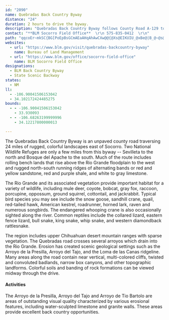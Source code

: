 ```yaml
---
id: "2090"
name: Quebradas Back Country Byway
distance: "24"
duration: 2 hours to drive the byway.
description: "Quebradas Back Country Byway follows County Road A-129 to US-380, passing through two wildlife refuges."
contact: "**BLM Socorro Field Office**  \r\n 575-835-0412  \r\n"
path: "qqcoEr~mkSC{BG[PoEpBsGCmAEaAHqAhAwCXw@@{@Xs@EIKUIU_@xBe@|B_@~@s@f@kIRmTJgHs@sK}AgP{GqDSsHg@eJ_Ay@g@yIaEwBGC]G{@IcA[?_@aAq@gBQwA_@eDAgAEwBGkFEoDe@yAg@Si@}@]}DIcAIcRAIs@eETaFhHsAL[LYBcGtCaGrGoDlGiB`CgAtBk@vEKlHOl@UdBwAx@s@lAcALGb@MlAmABmAlEgR^gFTyYd@mFMeEe@oDgA}B{F_IeAmCm@wFGaKJwFXaEt@mLt@kLr@w]d@kUZwA~E}KhEwQTiCByDKgAT_IcAqLME_FyGeAeEcAmBiEk@uAo@oJ}Ju@wCWkDmCqFy@yCs@}Fk@uOPkLa@kOGw@EcM`@}PDoARaJVwJRmEa@kHgAqHIiCI_Df@]pJgH~CwFjC}DfEaEjFqAlDi@~Cs@tC}CzDwClDyApBiCz@_Cn@m@eB}C{@aCqAqDMgAUgBZiC^q@TOj`@eAvZw@~AUrK?vLp@zIEtJ{AzEd@zBj@zADnJiBtL}BvB?~AZlC|AbKnDlCd@lD?`A[pC_AxDkDvAcDbCiIv@wAvCmBtD?~CXhMl@vR?hNaA`Ew@~M_FvFwAzCQhH`@jBHdRpDdIT~AOhFg@FOZ?HOhGk@fBDhHzA~HVnXxOdQnIlEv@lDa@TqMCkI[cDgAqFQ}Bx@K~C|Ad@EPgAm@wBmAyBM{@z@u@V?xA}@rB}BQgBeDmGASK{BVu@bAwAvBmA~D_FbB?rCt@pIYdI[lAZzS[^TzMzPLO|G}@jH_AlBDh@p@pKn[t@lAvAj@hDDzCg@bCq@zA_AhEmGtA}AzAaAlAIlF[hAa@l@i@t@iBTyC`@eA~CgFhEeJHM|@sAhAk@hDq@t@u@~@cCh@a@tC{@hDqAlCOfAXP`@pAH~DtBpBpAlAZpB[vDsBbJqADOX?zDwBrFg@pGgBhD?pBj@hRtJlC?hC{@hF}HfAq@hFwBpBKdAj@fHvGrAv@lEpAbCDdBUfBq@nDaCf@[hIyC~ADbGlBlDBnZ{AhE}APDzDaB~Cg@`Oo@lHJlCa@b@a@VeAMoCm@e@wCeFCq@_@Ek@kBSm@iAwGQqFLmA`EqH~@{D?sBWeDgAqFiAoDcBsDiDsHwAsBc@a@i@e@{Co@gAg@eBaBmBgAqAIMk@_A{@mGuIc@mCPmBf@}Az@kA~AaAvJiCvAsB~CsB~YuVp@Q^eAdS{Oz@kAlAuIt@sCvAkBfDmEhCiD^aAVcCp@wBbBiCvBmBbAaB~@_CpAmHv@aBpDsMv@aAbAo@zDeDbLgG^u@rBa@tF_DdBOLe@tHaFzCyDhDyGtAyDlAwFz@wBhAgBZQhFqC@AvBsBbFyNdBeFpFgHdBaF~DeRzFoe@T}BMaFcBeK?gAz@eG"
websites:
  - url: "https://www.blm.gov/visit/quebradas-backcountry-byway"
    name: Bureau of Land Management
  - url: "https://www.blm.gov/office/socorro-field-office"
    name: BLM Socorro Field Office
designations:
  - BLM Back Country Byway
  - State Scenic Backway
states:
  - NM
ll:
  - -106.90041506153042
  - 34.102172424485275
bounds:
  - - -106.90041506153042
    - 33.930093
  - - -106.68263199999996
    - 34.12217800000013

---
```


<p>The Quebradas Back Country Byway is an unpaved county road traversing 24 miles of rugged, colorful landscapes east of Socorro. Two National Wildlife Refuges are only a few miles from this byway -- Sevilleta to the north and Bosque del Apache to the south. Much of the route includes rolling bench lands that rise above the Rio Grande floodplain to the west and rugged north-south running ridges of alternating bands or red and yellow sandstone, red and purple shale, and white to gray limestone.</p>

<p>The Rio Grande and its associated vegetation provide important habitat for a variety of wildlife, including mule deer, coyote, bobcat, gray fox, raccoon, porcupine, oppossum, ground squirrel, cottontail, and jackrabbit. Typical bird species you may see include the snow goose, sandhill crane, quail, red-tailed hawk, American kestrel, roadrunner, horned lark, raven and numerous songbirds. The endangered whooping crane is also occasionally
sighted along the river. Common reptiles include the collared lizard, eastern fence lizard, bull snake, king snake, whip snake, and western diamondback rattlesnake.</p>

<p>The region includes upper Chihuahuan desert mountain ranges with sparse vegetation. The Quebradas road crosses several arroyos which drain into the Rio Grande. Erosion has created scenic geological settings such as the Arroyo de la Presilla, Arroyo del Tajo, and the Loma de las Canas ridgeline. Many areas along the road contain near vertical, multi-colored cliffs, twisted and convoluted badlands, narrow box canyons, and other topographic landforms. Colorful soils and banding of rock formations can be viewed midway through the drive.</p>

<h4>Activities</h4>

<p>The Arroyo de la Presilla, Arroyo del Tajo and Arroyo de Tio Bartolo are areas of outstanding visual quality characterized by various erosional features, including water-sculpted limestone and granite walls. These areas provide excellent back country opportunities.</p>
